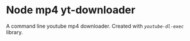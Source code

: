 # Node mp4 yt-downloader

A command line youtube mp4 downloader. Created with *`youtube-dl-exec`* library.
